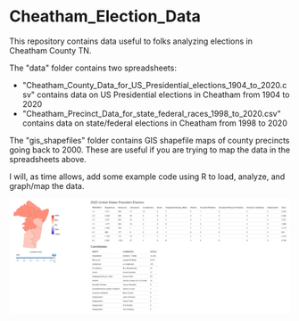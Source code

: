 # Cheatham_Election_Data

This repository contains data useful to folks analyzing elections in Cheatham County TN.

The "data" folder contains two spreadsheets:

* "Cheatham_County_Data_for_US_Presidential_elections_1904_to_2020.csv" contains data on US Presidential elections in Cheatham from 1904 to 2020
* "Cheatham_Precinct_Data_for_state_federal_races_1998_to_2020.csv" contains data on state/federal elections in Cheatham from 1998 to 2020

The "gis_shapefiles" folder contains GIS shapefile maps of county precincts going back to 2000.  These are useful if you are trying to map the data in the spreadsheets above.

I will, as time allows, add some example code using R to load, analyze, and graph/map the data.

![Example 1:  2020 Presidential Election](images/Cheatham_Example1.png)

